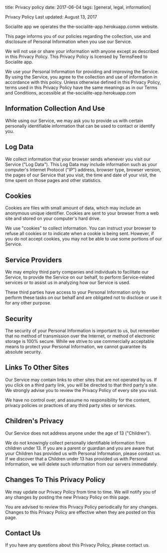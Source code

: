 title: Privacy policy
date: 2017-06-04
tags: [general, legal, information]

Privacy Policy
Last updated: August 13, 2017

Socialite app we operates the the-socialite-app.herokuapp.comm website.

This page informs you of our policies regarding the collection, use and disclosure of Personal Information when you use our Service.

We will not use or share your information with anyone except as described in this Privacy Policy. This Privacy Policy is licensed by TermsFeed to Socialite app.

We use your Personal Information for providing and improving the Service. By using the Service, you agree to the collection and use of information in accordance with this policy. Unless otherwise defined in this Privacy Policy, terms used in this Privacy Policy have the same meanings as in our Terms and Conditions, accessible at the-socialite-app.herokuapp.com

## Information Collection And Use
While using our Service, we may ask you to provide us with certain personally identifiable information that can be used to contact or identify you.

## Log Data
We collect information that your browser sends whenever you visit our Service ("Log Data"). This Log Data may include information such as your computer's Internet Protocol ("IP") address, browser type, browser version, the pages of our Service that you visit, the time and date of your visit, the time spent on those pages and other statistics.

## Cookies
Cookies are files with small amount of data, which may include an anonymous unique identifier. Cookies are sent to your browser from a web site and stored on your computer's hard drive.

We use "cookies" to collect information. You can instruct your browser to refuse all cookies or to indicate when a cookie is being sent. However, if you do not accept cookies, you may not be able to use some portions of our Service.

## Service Providers
We may employ third party companies and individuals to facilitate our Service, to provide the Service on our behalf, to perform Service-related services or to assist us in analyzing how our Service is used.

These third parties have access to your Personal Information only to perform these tasks on our behalf and are obligated not to disclose or use it for any other purpose.


## Security
The security of your Personal Information is important to us, but remember that no method of transmission over the Internet, or method of electronic storage is 100% secure. While we strive to use commercially acceptable means to protect your Personal Information, we cannot guarantee its absolute security.

## Links To Other Sites
Our Service may contain links to other sites that are not operated by us. If you click on a third party link, you will be directed to that third party's site. We strongly advise you to review the Privacy Policy of every site you visit.

We have no control over, and assume no responsibility for the content, privacy policies or practices of any third party sites or services.

## Children's Privacy
Our Service does not address anyone under the age of 13 ("Children").

We do not knowingly collect personally identifiable information from children under 13. If you are a parent or guardian and you are aware that your Children has provided us with Personal Information, please contact us. If we discover that a Children under 13 has provided us with Personal Information, we will delete such information from our servers immediately.

## Changes To This Privacy Policy
We may update our Privacy Policy from time to time. We will notify you of any changes by posting the new Privacy Policy on this page.

You are advised to review this Privacy Policy periodically for any changes. Changes to this Privacy Policy are effective when they are posted on this page.

## Contact Us
If you have any questions about this Privacy Policy, please contact us.
